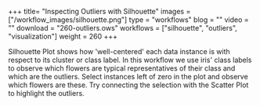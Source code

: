 +++
title= "Inspecting Outliers with Silhouette"
images =  ["/workflow_images/silhouette.png"]
type = "workflows"
blog =  ""
video = ""
download = "260-outliers.ows"
workflows = ["silhouette", "outliers", "visualization"]
weight = 260
+++

Silhouette Plot shows how 'well-centered' each data instance is with respect to its cluster or class label. In this workflow we use iris' class labels to observe which flowers are typical representatives of their class and which are the outliers. Select instances left of zero in the plot and observe which flowers are these. Try connecting the selection with the Scatter Plot to highlight the outliers.
